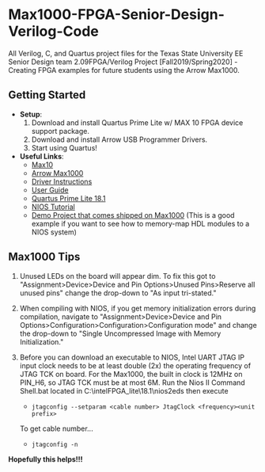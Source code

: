 # Max1000-FPGA-Senior-Design-Verilog-Code
All Verilog, C, and Quartus project files for the Texas State University EE Senior Design team 2.09FPGA/Verilog Project [Fall2019/Spring2020] - Creating FPGA examples for future students using the Arrow Max1000.
## Getting Started
- **Setup**:
    1. Download and install Quartus Prime Lite w/ MAX 10 FPGA device support package.
    2. Download and install Arrow USB Programmer Drivers.
    3. Start using Quartus!
- **Useful Links**:
    - [Max10](https://www.intel.com/content/www/us/en/products/programmable/fpga/max-10.html)
    - [Arrow Max1000](https://www.arrow.com/en/products/max1000/arrow-development-tools)
    - [Driver Instructions](https://wiki.trenz-electronic.de/display/PD/Arrow+USB+Programmer#ArrowUSBProgrammer-JTAGFrequency)
    - [User Guide](https://www.trenz-electronic.de/fileadmin/docs/Trenz_Electronic/Modules_and_Module_Carriers/2.5x6.15/TEI0001/User_Guide/MAX1000%20User%20Guide.pdf)
    - [Quartus Prime Lite 18.1](https://fpgasoftware.intel.com/18.1/?edition=lite&platform=windows)
    - [NIOS Tutorial](https://www.youtube.com/channel/UCm40WZ1monGP4LGG0RSyvLA/videos)
    - [Demo Project that comes shipped on Max1000](https://shop.trenz-electronic.de/en/Download/?path=Trenz_Electronic/Modules_and_Module_Carriers/2.5x6.15/TEI0001/Reference_Design)
(This is a good example if you want to see how to memory-map HDL modules to a NIOS system)
## Max1000 Tips
1. Unused LEDs on the board will appear dim. To fix this got to "Assignment>Device>Device and Pin Options>Unused Pins>Reserve all unused pins" change the drop-down to "As input tri-stated."
2. When compiling with NIOS, if you get memory initialization errors during compilation, navigate to "Assignment>Device>Device and Pin Options>Configuration>Configuration>Configuration mode" and change the drop-down to "Single Uncompressed Image with Memory Initialization."
3. Before you can download an executable to NIOS, Intel UART JTAG IP input clock needs to be at least double (2x) the operating frequency of JTAG TCK on board. For the Max1000, the built in clock is 12MHz on PIN_H6, so JTAG TCK must be at most 6M. Run the Nios II Command Shell.bat located in C:\intelFPGA_lite\18.1\nios2eds then execute 
    * ``jtagconfig --setparam <cable number> JtagClock <frequency><unit prefix>`` 
    
    To get cable number... 

    * ``jtagconfig -n``

**Hopefully this helps!!!**
